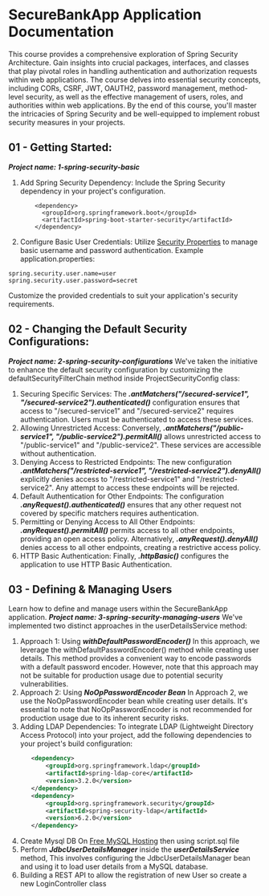 # SecureBankApp Application Documentation
This course provides a comprehensive exploration of Spring Security Architecture. Gain insights into crucial packages, interfaces, and classes that play pivotal roles in handling authentication and authorization requests within web applications. The course delves into essential security concepts, including CORs, CSRF, JWT, OAUTH2, password management, method-level security, as well as the effective management of users, roles, and authorities within web applications. By the end of this course, you'll master the intricacies of Spring Security and be well-equipped to implement robust security measures in your projects.

## 01 - Getting Started: 
***Project name: 1-spring-security-basic***
1. Add Spring Security Dependency: Include the Spring Security dependency in your project's configuration.
    ```
        <dependency>
          <groupId>org.springframework.boot</groupId>
          <artifactId>spring-boot-starter-security</artifactId>
        </dependency>
    ```
2. Configure Basic User Credentials:
Utilize [Security Properties](https://docs.spring.io/spring-boot/docs/current/reference/html/application-properties.html#appendix.application-properties.security) to manage basic username and password authentication.
Example application.properties:
```shell
spring.security.user.name=user
spring.security.user.password=secret
```
Customize the provided credentials to suit your application's security requirements.

## 02 - Changing the Default Security Configurations:
***Project name: 2-spring-security-configurations***
We've taken the initiative to enhance the default security configuration by customizing the defaultSecurityFilterChain method inside ProjectSecurityConfig class:
1. Securing Specific Services:
   The ***.antMatchers("/secured-service1", "/secured-service2").authenticated()*** configuration ensures that access to "/secured-service1" and "/secured-service2" requires authentication. Users must be authenticated to access these services.
2. Allowing Unrestricted Access:
   Conversely, ***.antMatchers("/public-service1", "/public-service2").permitAll()*** allows unrestricted access to "/public-service1" and "/public-service2". These services are accessible without authentication.
3. Denying Access to Restricted Endpoints:
   The new configuration ***.antMatchers("/restricted-service1", "/restricted-service2").denyAll()*** explicitly denies access to "/restricted-service1" and "/restricted-service2". Any attempt to access these endpoints will be rejected.
4. Default Authentication for Other Endpoints:
   The configuration ***.anyRequest().authenticated()*** ensures that any other request not covered by specific matchers requires authentication.
5. Permitting or Denying Access to All Other Endpoints:
   ***.anyRequest().permitAll()*** permits access to all other endpoints, providing an open access policy. Alternatively, ***.anyRequest().denyAll()*** denies access to all other endpoints, creating a restrictive access policy.
6. HTTP Basic Authentication:
   Finally, ***.httpBasic()*** configures the application to use HTTP Basic Authentication.

## 03 - Defining & Managing Users
Learn how to define and manage users within the SecureBankApp application.
***Project name: 3-spring-security-managing-users***
We've implemented two distinct approaches in the userDetailsService method:
1. Approach 1: Using ***withDefaultPasswordEncoder()***
In this approach, we leverage the withDefaultPasswordEncoder() method while creating user details. This method provides a convenient way to encode passwords with a default password encoder. However, note that this approach may not be suitable for production usage due to potential security vulnerabilities.
2. Approach 2: Using ***NoOpPasswordEncoder Bean***
   In Approach 2, we use the NoOpPasswordEncoder bean while creating user details. It's essential to note that NoOpPasswordEncoder is not recommended for production usage due to its inherent security risks.
3. Adding LDAP Dependencies:
   To integrate LDAP (Lightweight Directory Access Protocol) into your project, add the following dependencies to your project's build configuration:
     ```xml
        <dependency>
            <groupId>org.springframework.ldap</groupId>
            <artifactId>spring-ldap-core</artifactId>
            <version>3.2.0</version>
        </dependency>
        <dependency>
            <groupId>org.springframework.security</groupId>
            <artifactId>spring-security-ldap</artifactId>
            <version>6.2.0</version>
        </dependency>
     ```
4. Create Mysql DB On [Free MySQL Hosting](https://www.freemysqlhosting.net/) then using script.sql file
5. Perform ***JdbcUserDetailsManager*** inside the ***userDetailsService*** method, This involves configuring the JdbcUserDetailsManager bean and using it to load user details from a MySQL database.
6. Building a REST API to allow the registration of new User so create a new LoginController class